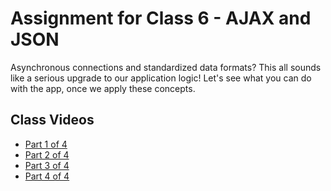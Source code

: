# Assignment for Class 6 - AJAX and JSON

Asynchronous connections and standardized data formats? This all sounds like a serious upgrade to our application logic! Let's see what you can do with the app, once we apply these concepts.

## Class Videos
 - [Part 1 of 4](https://youtu.be/i8W4RoRjZCY)
 - [Part 2 of 4](https://youtu.be/X7HpglgPQLM)
 - [Part 3 of 4](https://youtu.be/oodNkt9G8Fk)
 - [Part 4 of 4](https://youtu.be/54OvYqLBHus)
